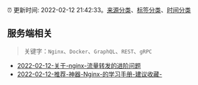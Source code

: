 :alarm_clock: 更新时间: 2022-02-12 21:42:33。[来源分类](../README.md)、[标签分类](../TAGS.md)、[时间分类](../TIMELINE.md)

## 服务端相关


> 关键字：`Nginx`、`Docker`、`GraphQL`、`REST`、`gRPC`



- [2022-02-12-关于-nginx-流量转发的进阶问题](https://www.v2ex.com/t/833485) 
- [2022-02-12-推荐-神器-Nginx-的学习手册-建议收藏-](https://toutiao.io/k/6f1qaso) 